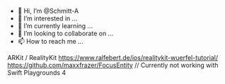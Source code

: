 - 👋 Hi, I’m @Schmitt-A
- 👀 I’m interested in ...
- 🌱 I’m currently learning ...
- 💞️ I’m looking to collaborate on ...
- 📫 How to reach me ...

<!---
Schmitt-A/Schmitt-A is a ✨ special ✨ repository because its `README.md` (this file) appears on your GitHub profile.
You can click the Preview link to take a look at your changes.
--->

ARKit / RealityKit
https://www.ralfebert.de/ios/realitykit-wuerfel-tutorial/
https://github.com/maxxfrazer/FocusEntity // Currently not working with Swift Playgrounds 4
